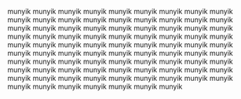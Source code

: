 munyik
munyik
munyik
munyik
munyik
munyik
munyik
munyik
munyik
munyik
munyik
munyik
munyik
munyik
munyik
munyik
munyik
munyik
munyik
munyik
munyik
munyik
munyik
munyik
munyik
munyik
munyik
munyik
munyik
munyik
munyik
munyik
munyik
munyik
munyik
munyik
munyik
munyik
munyik
munyik
munyik
munyik
munyik
munyik
munyik
munyik
munyik
munyik
munyik
munyik
munyik
munyik
munyik
munyik
munyik
munyik
munyik
munyik
munyik
munyik
munyik
munyik
munyik
munyik
munyik
munyik
munyik
munyik
munyik
munyik
munyik
munyik
munyik
munyik
munyik
munyik
munyik
munyik
munyik
munyik
munyik
munyik
munyik
munyik
munyik
munyik
munyik
munyik
